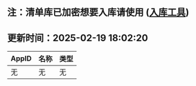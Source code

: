 ## 注：清单库已加密想要入库请使用 ([入库工具](https://github.com/BlankTMing/ManifestAutoUpdate/releases))

## 更新时间：2025-02-19 18:02:20
| AppID | 名称 | 类型  |
| :-------------------- | :----------------------------- | :----------- |
| 无 | 无 | 无 |
